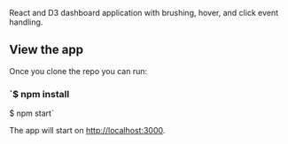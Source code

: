 
React and D3 dashboard application with brushing, hover, and click event handling.

## View the app

Once you clone the repo you can run:

### `$ npm install
$ npm start`

The app will start on  [http://localhost:3000](http://localhost:3000).

